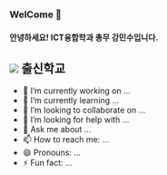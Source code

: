 ### WelCome 👋

#### 안녕하세요! ICT융합학과 총무 강민수입니다.

<!--
**kangminsu00/kangminsu00** is a ✨ _special_ ✨ repository because its `README.md` (this file) appears on your GitHub profile.

Here are some ideas to get you started:
-->

## <img src="https://img.shields.io/badge/Google Scholar-4285F4?style=for-the-badge&logo=Google Scholar&logoColor=white"> 출신학교

- 🔭 I’m currently working on ...
- 🌱 I’m currently learning ...
- 👯 I’m looking to collaborate on ...
- 🤔 I’m looking for help with ...
- 💬 Ask me about ...
- 📫 How to reach me: ...
- 😄 Pronouns: ...
- ⚡ Fun fact: ...
